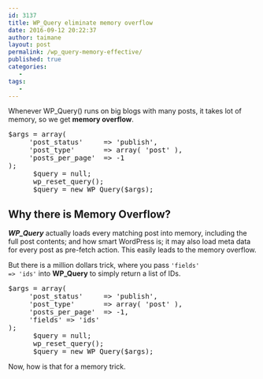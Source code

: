 ```yaml
---
id: 3137
title: WP_Query eliminate memory overflow
date: 2016-09-12 20:22:37
author: taimane
layout: post
permalink: /wp_query-memory-effective/
published: true
categories:
   -
tags:
   -
---
```

Whenever WP_Query() runs on big blogs with many posts, it takes lot of memory, so we get <strong>memory overflow</strong>.

<pre>$args = array(
     'post_status'     => 'publish',
     'post_type'       => array( 'post' ),
     'posts_per_page'  => -1
);
      $query = null;
      wp_reset_query();
      $query = new WP_Query($args);
</pre>


<h2>Why there is Memory Overflow?</h2>
<em><strong>WP_Query</strong></em> actually loads every matching post into memory, including the full post contents; and how smart WordPress is; it may also load meta data for every post as pre-fetch action. This easily leads to the memory overflow.

But there is a million dollars trick, where you pass <code>'fields' => 'ids'</code> into <strong>WP_Query</strong> to simply return a list of IDs. 

<pre>$args = array(
     'post_status'     => 'publish',
     'post_type'       => array( 'post' ),
     'posts_per_page'  => -1,
     'fields' => 'ids'
);
      $query = null;
      wp_reset_query();
      $query = new WP_Query($args);
</pre>

Now, how is that for a memory trick.   
